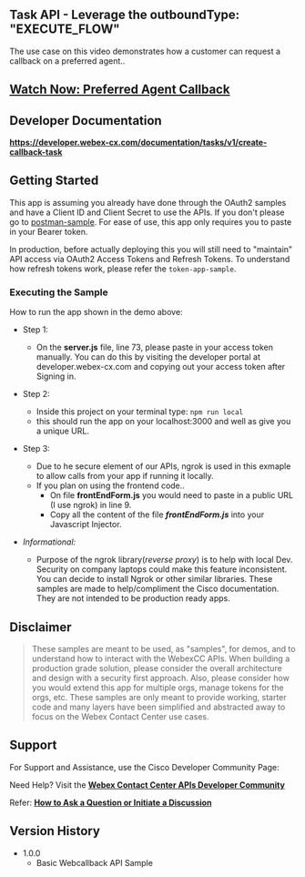 ## Task API - Leverage the outboundType: "EXECUTE_FLOW"

The use case on this video demonstrates how a customer can request a callback on a preferred agent..

## [Watch Now: Preferred Agent Callback ](https://app.vidcast.io/share/a38f8bc2-c940-4f45-a79a-e80814628c73)

## Developer Documentation

**https://developer.webex-cx.com/documentation/tasks/v1/create-callback-task**

## Getting Started

This app is assuming you already have done through the OAuth2 samples and have a Client ID and Client Secret to use the APIs. If you don't please go to [postman-sample](https://github.com/CiscoDevNet/webex-contact-center-api-samples/tree/main/postman-sample). For ease of use, this app only requires you to paste in your Bearer token.

In production, before actually deploying this you will still need to "maintain" API access via OAuth2 Access Tokens and Refresh Tokens. To understand how refresh tokens work, please refer the `token-app-sample`.

### Executing the Sample

How to run the app shown in the demo above:

- Step 1:

  - On the **server.js** file, line 73, please paste in your access token manually. You can do this by visiting the developer portal at developer.webex-cx.com and copying out your access token after Signing in.

- Step 2:

  - Inside this project on your terminal type: `npm run local`
  - this should run the app on your localhost:3000 and well as give you a unique URL.

- Step 3:

  - Due to he secure element of our APIs, ngrok is used in this exmaple to allow calls from your app if running it locally.
  - If you plan on using the frontend code..
    - On file **frontEndForm.js** you would need to paste in a public URL (I use ngrok) in line 9.
    - Copy all the content of the file _**frontEndForm.js**_ into your Javascript Injector.

- _Informational:_
  - Purpose of the ngrok library(_reverse proxy_) is to help with local Dev. Security on company laptops could make this feature inconsistent. You can decide to install Ngrok or other similar libraries. These samples are made to help/compliment the Cisco documentation. They are not intended to be production ready apps.

## Disclaimer

> These samples are meant to be used, as "samples", for demos, and to understand how to interact with the WebexCC APIs.
> When building a production grade solution, please consider the overall architecture and design with a security first approach.
> Also, please consider how you would extend this app for multiple orgs, manage tokens for the orgs, etc.
> These samples are only meant to provide working, starter code and many layers have been simplified and abstracted away to focus on the Webex Contact Center use cases.

## Support

For Support and Assistance, use the Cisco Developer Community Page:

Need Help? Visit the **[Webex Contact Center APIs Developer Community](https://community.cisco.com/t5/contact-center/bd-p/j-disc-dev-contact-center)**

Refer: **[How to Ask a Question or Initiate a Discussion](https://community.cisco.com/t5/contact-center/webex-contact-center-apis-developer-community-and-support/m-p/4558270)**

## Version History

- 1.0.0
  - Basic Webcallback API Sample

